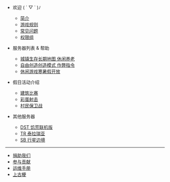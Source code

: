 * <i class="fas fa-heart"></i>欢迎 ( ´ ▽ ` )ﾉ

  * [<i class="fab fa-gratipay"></i>简介](/welcome/intro.md)
  * [<i class="fas fa-gavel"></i>游戏规则](/welcome/rules.md)
  <!-- * [常用指令](/welcome/commands.md) -->
  * [<i class="fas fa-question-circle"></i>常见问题](/welcome/faq.md)
  <!-- * [插件帮助](/features) -->
  * [<i class="fas fa-user-tag"></i>权限组](/welcome/groups.md)

* <i class="fas fa-stream"></i>服务器列表 & 帮助
  <!-- * [陶可尼亚<i class="fas fa-dice"></i>探索虚无世界III](/servers/mew.md) -->
  * [城镇生存<i class="fas fa-mug-hot"></i>长期地图 休闲养老](/servers/survival.md)
  * [自由创造<i class="fas fa-splotch"></i>创造模式 作弊指令](/servers/creative.md)
  <!-- * [探索模组](/mod) -->
  * [休闲游戏<i class="fas fa-ghost"></i>寒暑假开放](/servers/games.md)

<!-- * 📖插件帮助
  
  * [城镇](features/towny.md)
  * [机械工艺](features/craftbook.md)
  * [宠物](features/mypet.md)
  * [交易](features/trade.md)
  * [聊天](features/chatutil.md)
  * [记录查询](features/logblock.md)
  * [物品整理](features/chestsort.md)
  * [小功能合集](features/nu.md)
  * [盔甲架编辑器](features/ast.md)
  * [建筑师工具](features/bu.md)
  * [萝卜商店](features/carrotshop.md) -->

* <i class="fas fa-gamepad"></i>假日活动介绍

  * [<i class="fas fa-puzzle-piece"></i>建筑比赛](games/build.md)
  * [<i class="fas fa-meteor"></i>彩蛋射击](games/pb.md)
  * [<i class="fab fa-codepen"></i></i>村民保卫战](games/vd.md)

* <i class="fab fa-steam"></i>其他服务器
  * [<i class="fas fa-cookie-bite"></i>DST 饥荒联机版](arcade/dst.md)
  * [<i class="fab fa-fort-awesome"></i>TR 泰拉瑞亚](arcade/tr.md)
  * [<i class="fas fa-globe-asia"></i>SB 行星边境](arcade/sb.md)

----

<!-- * [如何在论坛插入图片](https://bbs.mimaru.me/d/46) -->
* [捐助我们](sponsor.md)
* [参与贡献](contribution.md)
* [运维手册](staff.md)
* [上古梗](stories.md)

